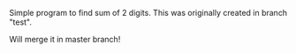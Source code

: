 Simple program to find sum of 2 digits.
This was originally created in branch "test".

Will merge it in master branch!

